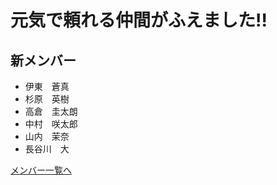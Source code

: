 # 元気で頼れる仲間がふえました!!

## 新メンバー
- 伊東　蒼真
- 杉原　英樹
- 高倉　圭太朗
- 中村　咲太郎
- 山内　茉奈
- 長谷川　大

[メンバー一覧へ](/component/members_list.html)